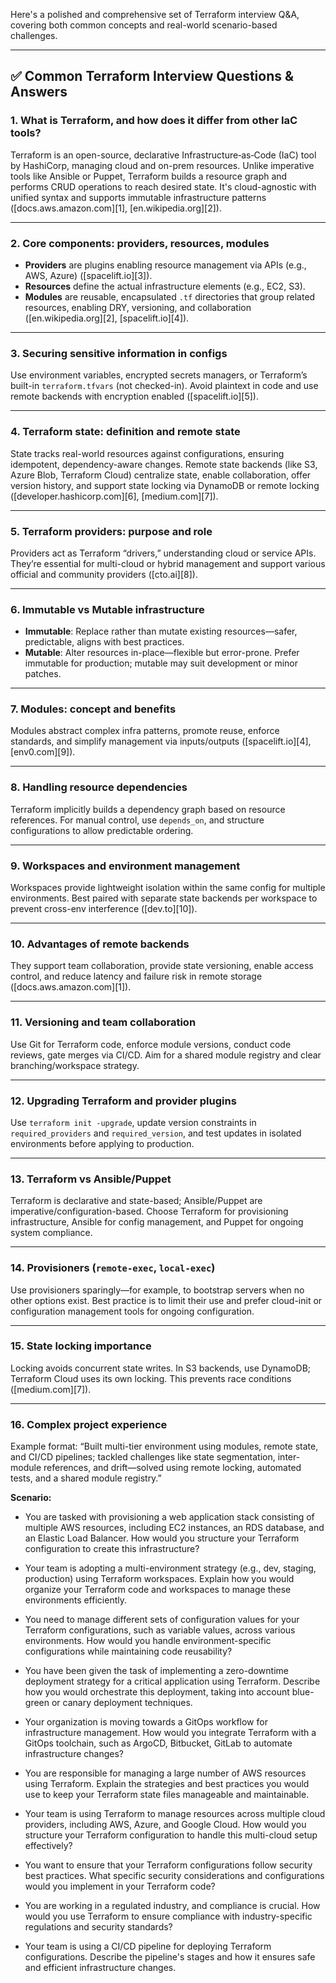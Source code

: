 Here's a polished and comprehensive set of Terraform interview Q\&A, covering both common concepts and real-world scenario-based challenges.

---

## ✅ **Common Terraform Interview Questions & Answers**

### 1. **What is Terraform, and how does it differ from other IaC tools?**

Terraform is an open-source, declarative Infrastructure‑as‑Code (IaC) tool by HashiCorp, managing cloud and on-prem resources. Unlike imperative tools like Ansible or Puppet, Terraform builds a resource graph and performs CRUD operations to reach desired state. It's cloud-agnostic with unified syntax and supports immutable infrastructure patterns ([docs.aws.amazon.com][1], [en.wikipedia.org][2]).

---

### 2. **Core components: providers, resources, modules**

* **Providers** are plugins enabling resource management via APIs (e.g., AWS, Azure) ([spacelift.io][3]).
* **Resources** define the actual infrastructure elements (e.g., EC2, S3).
* **Modules** are reusable, encapsulated `.tf` directories that group related resources, enabling DRY, versioning, and collaboration ([en.wikipedia.org][2], [spacelift.io][4]).

---

### 3. **Securing sensitive information in configs**

Use environment variables, encrypted secrets managers, or Terraform’s built-in `terraform.tfvars` (not checked-in). Avoid plaintext in code and use remote backends with encryption enabled ([spacelift.io][5]).

---

### 4. **Terraform state: definition and remote state**

State tracks real-world resources against configurations, ensuring idempotent, dependency-aware changes.
Remote state backends (like S3, Azure Blob, Terraform Cloud) centralize state, enable collaboration, offer version history, and support state locking via DynamoDB or remote locking ([developer.hashicorp.com][6], [medium.com][7]).

---

### 5. **Terraform providers: purpose and role**

Providers act as Terraform “drivers,” understanding cloud or service APIs. They’re essential for multi-cloud or hybrid management and support various official and community providers ([cto.ai][8]).

---

### 6. **Immutable vs Mutable infrastructure**

* **Immutable**: Replace rather than mutate existing resources—safer, predictable, aligns with best practices.
* **Mutable**: Alter resources in-place—flexible but error-prone.
  Prefer immutable for production; mutable may suit development or minor patches.

---

### 7. **Modules: concept and benefits**

Modules abstract complex infra patterns, promote reuse, enforce standards, and simplify management via inputs/outputs ([spacelift.io][4], [env0.com][9]).

---

### 8. **Handling resource dependencies**

Terraform implicitly builds a dependency graph based on resource references. For manual control, use `depends_on`, and structure configurations to allow predictable ordering.

---

### 9. **Workspaces and environment management**

Workspaces provide lightweight isolation within the same config for multiple environments. Best paired with separate state backends per workspace to prevent cross-env interference ([dev.to][10]).

---

### 10. **Advantages of remote backends**

They support team collaboration, provide state versioning, enable access control, and reduce latency and failure risk in remote storage ([docs.aws.amazon.com][1]).

---

### 11. **Versioning and team collaboration**

Use Git for Terraform code, enforce module versions, conduct code reviews, gate merges via CI/CD. Aim for a shared module registry and clear branching/workspace strategy.

---

### 12. **Upgrading Terraform and provider plugins**

Use `terraform init -upgrade`, update version constraints in `required_providers` and `required_version`, and test updates in isolated environments before applying to production.

---

### 13. **Terraform vs Ansible/Puppet**

Terraform is declarative and state-based; Ansible/Puppet are imperative/configuration-based. Choose Terraform for provisioning infrastructure, Ansible for config management, and Puppet for ongoing system compliance.

---

### 14. **Provisioners (`remote-exec`, `local-exec`)**

Use provisioners sparingly—for example, to bootstrap servers when no other options exist. Best practice is to limit their use and prefer cloud-init or configuration management tools for ongoing configuration.

---

### 15. **State locking importance**

Locking avoids concurrent state writes. In S3 backends, use DynamoDB; Terraform Cloud uses its own locking. This prevents race conditions ([medium.com][7]).

---

### 16. **Complex project experience**

Example format: “Built multi-tier environment using modules, remote state, and CI/CD pipelines; tackled challenges like state segmentation, inter-module references, and drift—solved using remote locking, automated tests, and a shared module registry.”

  **Scenario:**
    
  - You are tasked with provisioning a web application stack consisting of multiple AWS resources, including EC2 instances, an RDS database, and an Elastic Load Balancer. How would you structure your Terraform configuration to create this infrastructure?

  - Your team is adopting a multi-environment strategy (e.g., dev, staging, production) using Terraform workspaces. Explain how you would organize your Terraform code and workspaces to manage these environments efficiently.

  - You need to manage different sets of configuration values for your Terraform configurations, such as variable values, across various environments. How would you handle environment-specific configurations while maintaining code reusability?

  - You have been given the task of implementing a zero-downtime deployment strategy for a critical application using Terraform. Describe how you would orchestrate this deployment, taking into account blue-green or canary deployment techniques.

  - Your organization is moving towards a GitOps workflow for infrastructure management. How would you integrate Terraform with a GitOps toolchain, such as ArgoCD, Bitbucket, GitLab to automate infrastructure changes?

  - You are responsible for managing a large number of AWS resources using Terraform. Explain the strategies and best practices you would use to keep your Terraform state files manageable and maintainable.

  - Your team is using Terraform to manage resources across multiple cloud providers, including AWS, Azure, and Google Cloud. How would you structure your Terraform configuration to handle this multi-cloud setup effectively?

  - You want to ensure that your Terraform configurations follow security best practices. What specific security considerations and configurations would you implement in your Terraform code?

  - You are working in a regulated industry, and compliance is crucial. How would you use Terraform to ensure compliance with industry-specific regulations and security standards?

  - Your team is using a CI/CD pipeline for deploying Terraform configurations. Describe the pipeline's stages and how it ensures safe and efficient infrastructure changes.
